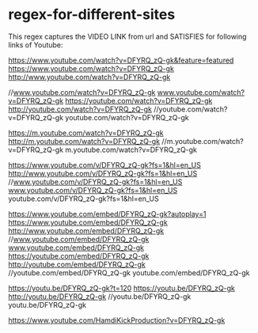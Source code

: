 # regex-for-different-sites

 This regex captures the VIDEO LINK from url and SATISFIES for following links of Youtube:

https://www.youtube.com/watch?v=DFYRQ_zQ-gk&feature=featured
https://www.youtube.com/watch?v=DFYRQ_zQ-gk
http://www.youtube.com/watch?v=DFYRQ_zQ-gk

//www.youtube.com/watch?v=DFYRQ_zQ-gk
www.youtube.com/watch?v=DFYRQ_zQ-gk
https://youtube.com/watch?v=DFYRQ_zQ-gk
http://youtube.com/watch?v=DFYRQ_zQ-gk
//youtube.com/watch?v=DFYRQ_zQ-gk
youtube.com/watch?v=DFYRQ_zQ-gk

https://m.youtube.com/watch?v=DFYRQ_zQ-gk
http://m.youtube.com/watch?v=DFYRQ_zQ-gk
//m.youtube.com/watch?v=DFYRQ_zQ-gk
m.youtube.com/watch?v=DFYRQ_zQ-gk

https://www.youtube.com/v/DFYRQ_zQ-gk?fs=1&hl=en_US
http://www.youtube.com/v/DFYRQ_zQ-gk?fs=1&hl=en_US
//www.youtube.com/v/DFYRQ_zQ-gk?fs=1&hl=en_US
www.youtube.com/v/DFYRQ_zQ-gk?fs=1&hl=en_US
youtube.com/v/DFYRQ_zQ-gk?fs=1&hl=en_US

https://www.youtube.com/embed/DFYRQ_zQ-gk?autoplay=1
https://www.youtube.com/embed/DFYRQ_zQ-gk
http://www.youtube.com/embed/DFYRQ_zQ-gk
//www.youtube.com/embed/DFYRQ_zQ-gk
www.youtube.com/embed/DFYRQ_zQ-gk
https://youtube.com/embed/DFYRQ_zQ-gk
http://youtube.com/embed/DFYRQ_zQ-gk
//youtube.com/embed/DFYRQ_zQ-gk
youtube.com/embed/DFYRQ_zQ-gk

https://youtu.be/DFYRQ_zQ-gk?t=120
https://youtu.be/DFYRQ_zQ-gk
http://youtu.be/DFYRQ_zQ-gk
//youtu.be/DFYRQ_zQ-gk
youtu.be/DFYRQ_zQ-gk

https://www.youtube.com/HamdiKickProduction?v=DFYRQ_zQ-gk 



